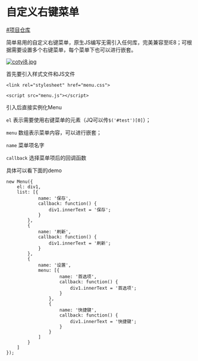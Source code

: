 # 自定义右键菜单

[#项目仓库](https://github.com/peal-L/custom-contextmenu)

简单易用的自定义右键菜单，原生JS编写无需引入任何库，完美兼容至IE8；可根据需要设置多个右键菜单，每个菜单下也可以进行嵌套。

[![cotyi8.jpg](https://z3.ax1x.com/2021/04/19/cotyi8.jpg)](https://imgtu.com/i/cotyi8)

首先要引入样式文件和JS文件

```
<link rel="stylesheet" href="menu.css">
```

```
<script src="menu.js"></script>
```

引入后直接实例化Menu

`el` 表示需要使用右键菜单的元素（JQ可以传`$('#test')[0]`）；

`menu` 数组表示菜单内容，可以进行嵌套；

`name` 菜单项名字

`callback` 选择菜单项后的回调函数

具体可以看下面的demo

```
new Menu({
    el: div1,
    list: [{
            name: '保存',
            callback: function() {
                div1.innerText = '保存';
            }
        },
        {
            name: '刷新',
            callback: function() {
                div1.innerText = '刷新';
            }
        },
        {
            name: '设置',
            menu: [{
                    name: '首选项',
                    callback: function() {
                        div1.innerText = '首选项';
                    }
                },
                {
                    name: '快捷键',
                    callback: function() {
                        div1.innerText = '快捷键';
                    }
                }
            ]
        }
    ]
});
```
